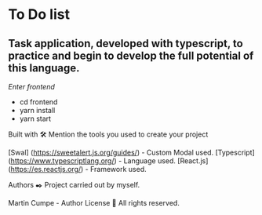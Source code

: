 # To Do list
## Task application, developed with typescript, to practice and begin to develop the full potential of this language.

_Enter frontend_
* cd frontend
* yarn install
* yarn start

Built with 🛠️
Mention the tools you used to create your project

[Swal] (https://sweetalert.js.org/guides/) - Custom Modal used.
[Typescript] (https://www.typescriptlang.org/) - Language used.
[React.js] (https://es.reactjs.org/) - Framework used.

Authors ✒️
Project carried out by myself.

Martin Cumpe - Author
License 📄
All rights reserved.
